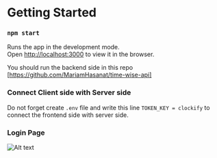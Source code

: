 # Getting Started 

### `npm start`

Runs the app in the development mode.\
Open [http://localhost:3000](http://localhost:3000) to view it in the browser.

You should run the backend side in this repo [https://github.com/MariamHasanat/time-wise-api]
### Connect Client side with Server side 
Do not forget create `.env` file and write this line `TOKEN_KEY = clockify` to connect the frontend side with server side.

### Login Page 
![Alt text](<login page.png>)